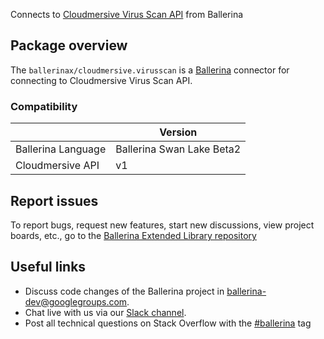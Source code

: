 Connects to [Cloudmersive Virus Scan API](https://api.cloudmersive.com/docs/virus.asp) from Ballerina

## Package overview

The `ballerinax/cloudmersive.virusscan` is a [Ballerina](https://ballerina.io/) connector for connecting to Cloudmersive Virus Scan API.

### Compatibility
|                          | Version                    |
|--------------------------|----------------------------|
| Ballerina Language       | Ballerina Swan Lake Beta2  |
| Cloudmersive API         | v1                         |


## Report issues
To report bugs, request new features, start new discussions, view project boards, etc., go to the [Ballerina Extended Library repository](https://github.com/ballerina-platform/ballerina-extended-library)

## Useful links
- Discuss code changes of the Ballerina project in [ballerina-dev@googlegroups.com](mailto:ballerina-dev@googlegroups.com).
- Chat live with us via our [Slack channel](https://ballerina.io/community/slack/).
- Post all technical questions on Stack Overflow with the [#ballerina](https://stackoverflow.com/questions/tagged/ballerina) tag
